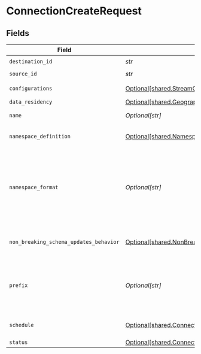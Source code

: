 # ConnectionCreateRequest


## Fields

| Field                                                                                                                                                                                        | Type                                                                                                                                                                                         | Required                                                                                                                                                                                     | Description                                                                                                                                                                                  | Example                                                                                                                                                                                      |
| -------------------------------------------------------------------------------------------------------------------------------------------------------------------------------------------- | -------------------------------------------------------------------------------------------------------------------------------------------------------------------------------------------- | -------------------------------------------------------------------------------------------------------------------------------------------------------------------------------------------- | -------------------------------------------------------------------------------------------------------------------------------------------------------------------------------------------- | -------------------------------------------------------------------------------------------------------------------------------------------------------------------------------------------- |
| `destination_id`                                                                                                                                                                             | *str*                                                                                                                                                                                        | :heavy_check_mark:                                                                                                                                                                           | N/A                                                                                                                                                                                          |                                                                                                                                                                                              |
| `source_id`                                                                                                                                                                                  | *str*                                                                                                                                                                                        | :heavy_check_mark:                                                                                                                                                                           | N/A                                                                                                                                                                                          |                                                                                                                                                                                              |
| `configurations`                                                                                                                                                                             | [Optional[shared.StreamConfigurations]](../../models/shared/streamconfigurations.md)                                                                                                         | :heavy_minus_sign:                                                                                                                                                                           | A list of configured stream options for a connection.                                                                                                                                        |                                                                                                                                                                                              |
| `data_residency`                                                                                                                                                                             | [Optional[shared.GeographyEnum]](../../models/shared/geographyenum.md)                                                                                                                       | :heavy_minus_sign:                                                                                                                                                                           | N/A                                                                                                                                                                                          |                                                                                                                                                                                              |
| `name`                                                                                                                                                                                       | *Optional[str]*                                                                                                                                                                              | :heavy_minus_sign:                                                                                                                                                                           | Optional name of the connection                                                                                                                                                              |                                                                                                                                                                                              |
| `namespace_definition`                                                                                                                                                                       | [Optional[shared.NamespaceDefinitionEnum]](../../models/shared/namespacedefinitionenum.md)                                                                                                   | :heavy_minus_sign:                                                                                                                                                                           | Define the location where the data will be stored in the destination                                                                                                                         |                                                                                                                                                                                              |
| `namespace_format`                                                                                                                                                                           | *Optional[str]*                                                                                                                                                                              | :heavy_minus_sign:                                                                                                                                                                           | Used when namespaceDefinition is 'custom_format'. If blank then behaves like namespaceDefinition = 'destination'. If "${SOURCE_NAMESPACE}" then behaves like namespaceDefinition = 'source'. | ${SOURCE_NAMESPACE}                                                                                                                                                                          |
| `non_breaking_schema_updates_behavior`                                                                                                                                                       | [Optional[shared.NonBreakingSchemaUpdatesBehaviorEnum]](../../models/shared/nonbreakingschemaupdatesbehaviorenum.md)                                                                         | :heavy_minus_sign:                                                                                                                                                                           | Set how Airbyte handles syncs when it detects a non-breaking schema change in the source                                                                                                     |                                                                                                                                                                                              |
| `prefix`                                                                                                                                                                                     | *Optional[str]*                                                                                                                                                                              | :heavy_minus_sign:                                                                                                                                                                           | Prefix that will be prepended to the name of each stream when it is written to the destination (ex. “airbyte_” causes “projects” => “airbyte_projects”).                                     |                                                                                                                                                                                              |
| `schedule`                                                                                                                                                                                   | [Optional[shared.ConnectionSchedule]](../../models/shared/connectionschedule.md)                                                                                                             | :heavy_minus_sign:                                                                                                                                                                           | schedule for when the the connection should run, per the schedule type                                                                                                                       |                                                                                                                                                                                              |
| `status`                                                                                                                                                                                     | [Optional[shared.ConnectionStatusEnum]](../../models/shared/connectionstatusenum.md)                                                                                                         | :heavy_minus_sign:                                                                                                                                                                           | N/A                                                                                                                                                                                          |                                                                                                                                                                                              |